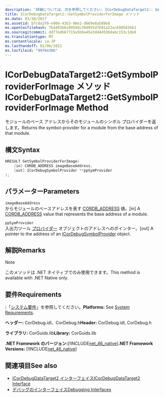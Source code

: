 ```yaml
---
description: '詳細については、次を参照してください: ICorDebugDataTarget2:: Getシンボル Providerforimage メソッド'
title: ICorDebugDataTarget2::GetSymbolProviderForImage メソッド
ms.date: 03/30/2017
ms.assetid: b7c0a2f0-e904-43b3-98e1-d669e8a589e8
ms.openlocfilehash: 7b4493b6c0959dc39d955d7691a22ac6905034b1
ms.sourcegitcommit: ddf7edb67715a5b9a45e3dd44536dabc153c1de0
ms.translationtype: MT
ms.contentlocale: ja-JP
ms.lasthandoff: 02/06/2021
ms.locfileid: "99764386"
---
```

# <a name="icordebugdatatarget2getsymbolproviderforimage-method"></a><span data-ttu-id="47f11-103">ICorDebugDataTarget2::GetSymbolProviderForImage メソッド</span><span class="sxs-lookup"><span data-stu-id="47f11-103">ICorDebugDataTarget2::GetSymbolProviderForImage Method</span></span>

<span data-ttu-id="47f11-104">モジュールのベース アドレスからそのモジュールのシンボル プロバイダーを返します。</span><span class="sxs-lookup"><span data-stu-id="47f11-104">Returns the symbol-provider for a module from the base address of that module.</span></span>  
  
## <a name="syntax"></a><span data-ttu-id="47f11-105">構文</span><span class="sxs-lookup"><span data-stu-id="47f11-105">Syntax</span></span>  
  
```cpp  
HRESULT GetSymbolProviderForImage(  
    [in] CORDB_ADDRESS imageBaseAddress,
    [out] ICorDebugSymbolProvider **ppSymProvider  
);  
```  
  
## <a name="parameters"></a><span data-ttu-id="47f11-106">パラメーター</span><span class="sxs-lookup"><span data-stu-id="47f11-106">Parameters</span></span>  

 `imageBaseAddress`  
 <span data-ttu-id="47f11-107">からモジュールのベースアドレスを表す [CORDB_ADDRESS](../common-data-types-unmanaged-api-reference.md) 値。</span><span class="sxs-lookup"><span data-stu-id="47f11-107">[in] A [CORDB_ADDRESS](../common-data-types-unmanaged-api-reference.md) value that represents the base address of a module.</span></span>  
  
 `ppSymProvider`  
 <span data-ttu-id="47f11-108">入出力ツール [プロバイダー](icordebugsymbolprovider-interface.md) オブジェクトのアドレスへのポインター。</span><span class="sxs-lookup"><span data-stu-id="47f11-108">[out] A pointer to the address of an [ICorDebugSymbolProvider](icordebugsymbolprovider-interface.md) object.</span></span>  
  
## <a name="remarks"></a><span data-ttu-id="47f11-109">解説</span><span class="sxs-lookup"><span data-stu-id="47f11-109">Remarks</span></span>  
  
> [!NOTE]
> <span data-ttu-id="47f11-110">このメソッドは .NET ネイティブでのみ使用できます。</span><span class="sxs-lookup"><span data-stu-id="47f11-110">This method is available with .NET Native only.</span></span>  
  
## <a name="requirements"></a><span data-ttu-id="47f11-111">要件</span><span class="sxs-lookup"><span data-stu-id="47f11-111">Requirements</span></span>  

 <span data-ttu-id="47f11-112">**:**「[システム要件](../../get-started/system-requirements.md)」を参照してください。</span><span class="sxs-lookup"><span data-stu-id="47f11-112">**Platforms:** See [System Requirements](../../get-started/system-requirements.md).</span></span>  
  
 <span data-ttu-id="47f11-113">**ヘッダー:** CorDebug.idl、CorDebug.h</span><span class="sxs-lookup"><span data-stu-id="47f11-113">**Header:** CorDebug.idl, CorDebug.h</span></span>  
  
 <span data-ttu-id="47f11-114">**ライブラリ:** CorGuids.lib</span><span class="sxs-lookup"><span data-stu-id="47f11-114">**Library:** CorGuids.lib</span></span>  
  
 <span data-ttu-id="47f11-115">**.NET Framework のバージョン:**[!INCLUDE[net_46_native](../../../../includes/net-46-native-md.md)]</span><span class="sxs-lookup"><span data-stu-id="47f11-115">**.NET Framework Versions:** [!INCLUDE[net_46_native](../../../../includes/net-46-native-md.md)]</span></span>  
  
## <a name="see-also"></a><span data-ttu-id="47f11-116">関連項目</span><span class="sxs-lookup"><span data-stu-id="47f11-116">See also</span></span>

- [<span data-ttu-id="47f11-117">ICorDebugDataTarget2 インターフェイス</span><span class="sxs-lookup"><span data-stu-id="47f11-117">ICorDebugDataTarget2 Interface</span></span>](icordebugdatatarget2-interface.md)
- [<span data-ttu-id="47f11-118">デバッグのインターフェイス</span><span class="sxs-lookup"><span data-stu-id="47f11-118">Debugging Interfaces</span></span>](debugging-interfaces.md)
